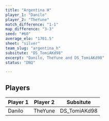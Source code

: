 ```yaml
---
title: "Argentina H"
player_1: "Danilo"
player_2: "TheYune"
match_difference: "1-1"
map_difference: "3-3"
seed: "#60"
average_elo: "1701.5"
sheet: "silver"
team_slug: "argentina_h"
subsitute: "DS_TomiAKd98"
excerpt: "Danilo, TheYune and DS_TomiAKd98"
status: "DNQ"

---
```

## Players

| Player 1 | Player 2 | Subsitute |
| -- | -- | -- |
| Danilo | TheYune | DS_TomiAKd98 |
